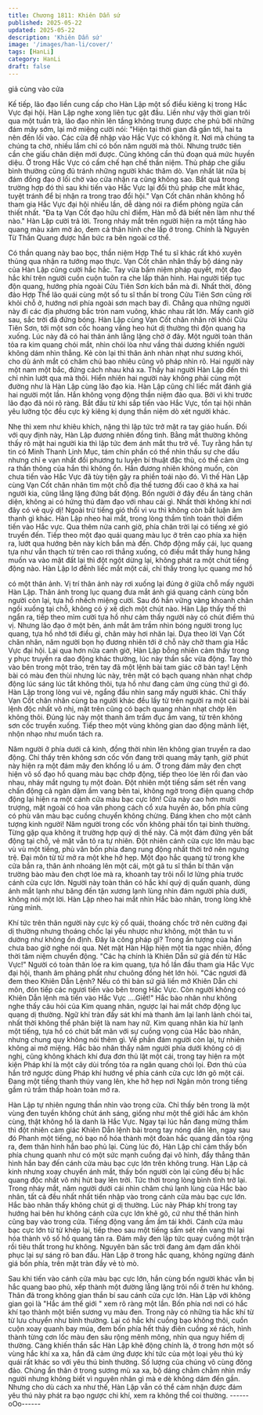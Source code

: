 ```yaml
---
title: Chương 1811: Khiên Dẫn sứ
published: 2025-05-22
updated: 2025-05-22
description: 'Khiên Dẫn sứ'
image: '/images/han-li/cover/'
tags: [HanLi]
category: HanLi
draft: false
---
```


giả cùng vào cửa

Kế tiếp, lão đạo liền cung cấp cho Hàn Lập một số điều kiêng kị
trong Hắc Vực đại hội.
Hàn Lập nghe xong liên tục gật đầu.
Liền như vậy thời gian trôi qua một tuần trà, lão đạo nhìn lên tầng
không trung được che phủ bởi những đám mây sớm, lại mở
miệng cười nói:
"Hiện tại thời gian đã gần tới, hai ta nên đến lối vào. Các cửa để
nhập vào Hắc Vực có không ít. Nơi mà chúng ta chúng ta chờ,
nhiều lắm chỉ có bốn năm người mà thôi. Nhưng trước tiên cần
che giấu chân diện mới được. Cũng không cần thủ đoạn quá mức
huyền diệu. Ở trong Hắc Vực có cấm chế hạn chế thần niệm. Thủ
pháp che giấu bình thường cũng đủ tránh những người khác thăm
dò. Vạn nhất lát nữa bị đám đồng đạo ở lối chờ vào cửa nhận ra
cũng không sao. Bất quá trong trường hợp đó thì sau khi tiến vào
Hắc Vực lại đổi thủ pháp che mắt khác, tuyệt tránh để bị nhận ra
trong trao đổi hội."
Vạn Cốt chân nhân không hổ tham gia Hắc Vực đại hội nhiều lần,
dễ dàng nói ra điểm phòng ngừa cần thiết nhất.
"Đa tạ Vạn Cốt đạo hữu chỉ điểm, Hàn mỗ đã biết nên làm như
thế nào." Hàn Lập cười trả lời. Trong nháy mắt trên người hiện ra
một tầng hào quang màu xám mờ ảo, đem cả thân hình che lấp ở
trong.
Chính là Nguyên Từ Thần Quang được hắn bức ra bên ngoài cơ
thể.

Có thần quang này bao bọc, thần niệm Hợp Thể tu sĩ khác rất khó
xuyên thủng qua nhận ra tướng mạo thực.
Vạn Cốt chân nhân thấy bộ dáng này của Hàn Lập cũng cười hắc
hắc. Tay vừa bấm niệm pháp quyết, một đạo hắc khí trên người
cuồn cuộn tuôn ra che lấp thân hình.
Hai người tiếp tục độn quang, hướng phía ngoài Cửu Tiên Sơn
kích bắn mà đi.
Nhất thời, đông đảo Hợp Thể lão quái cùng một số tu sĩ thần bí
trong Cửu Tiên Sơn cũng rời khỏi chỗ ở, hướng nơi phía ngoài
sơn mạch bay đi.
Chẳng qua những người này đi các địa phương bắc tròn nam
vuông, khác nhau rất lớn.
Mấy canh giờ sau, sắc trời đã đứng bóng. Hàn Lập cùng Vạn Cốt
chân nhân rời khỏi Cửu Tiên Sơn, tới một sơn cốc hoang vắng
heo hút dị thường thì độn quang hạ xuống.
Lúc này đã có hai thân ảnh lẳng lặng chờ ở đây.
Một người toàn thân tỏa ra kim quang chói mắt, nhìn chói lòa như
vầng thái dương khiến người không dám nhìn thẳng. Kẻ còn lại
thì thân ảnh nhàn nhạt như sương khói, cho dù ánh mắt có chăm
chú bao nhiêu cũng vô pháp nhìn rõ.
Hai người này một nam một bắc, đứng cách nhau khá xa. Thấy
hai người Hàn Lập đến thì chỉ nhìn lướt qua mà thôi.
Hiển nhiên hai người này không phải cùng một đường như là Hàn
Lập cùng lão đạo kia.
Hàn Lập cũng chỉ liếc mắt đánh giá hai người một lần. Hắn không
vọng động thần niệm đảo qua. Bởi vì khi trước lão đạo đã nói rõ
ràng.
Bắt đầu từ khi sắp tiến vào Hắc Vực, tồn tại hội nhân yêu lưỡng
tộc đều cực kỳ kiêng kị dụng thần niệm dò xét người khác.

Nhẹ thì xem như khiêu khích, nặng thì lập tức trở mặt ra tay giáo
huấn.
Đối với quy định này, Hàn Lập đương nhiên đồng tình. Bằng mắt
thường không thấy rõ mặt hai người kia thì lập tức đem ánh mắt
thu trở về.
Tuy rằng hắn tự tin có Minh Thanh Linh Mục, tám chín phần có
thể nhìn thấu sự che dấu nhưng chỉ e vạn nhất đối phương tu
luyện bí thuật đặc thù, có thể cảm ứng ra thần thông của hắn thì
không ổn.
Hắn đương nhiên không muốn, còn chưa tiến vào Hắc Vực đã tùy
tiện gây ra phiền toái nào đó.
Vì thế Hàn Lập cùng Vạn Cốt chân nhân tìm một chỗ địa thế
tương đối cao ở khá xa hai người kia, cũng lẳng lặng đứng bất
động.
Bốn người ở đây đều ẩn tàng chân diện, không ai có hứng thú
đàm đạo với nhau cái gì.
Nhất thời không khí nơi đây có vẻ quỷ dị! Ngoài trừ tiếng gió thổi
vi vu thì không còn bất luận âm thanh gì khác.
Hàn Lập nheo hai mắt, trong lòng thầm tính toán thời điểm tiến
vào Hắc vực.
Qua thêm nửa canh giờ, phía chân trời lại có tiếng xé gió truyền
đến.
Tiếp theo một đạo quái quang màu lục ở trên cao phía xa hiện ra,
lướt qua hướng bên này kích bắn mà đến.
Chớp động mấy cái, lục quang tựa như vẫn thạch từ trên cao rơi
thẳng xuống, có điều mắt thấy hung hăng muốn va vào mặt đất lại
thì đột ngột dừng lại, không phát ra một chút tiếng động nào.
Hàn Lập lơ đễnh liếc mắt một cái, chỉ thấy trong lục quang mơ hồ

có một thân ảnh.
Vị trí thân ảnh này rơi xuống lại đúng ở giữa chỗ mấy người Hàn
Lập.
Thân ảnh trong lục quang đưa mắt ánh giá quang cảnh cùng bốn
người còn lại, tựa hồ nhếch miệng cười. Sau đó hắn vững vàng
khoanh chân ngồi xuống tại chỗ, không có ý xê dịch một chút nào.
Hàn Lập thấy thế thì ngẩn ra, tiếp theo mỉm cười tựa hồ như cảm
thấy người này có chút điểm thú vị.
Nhưng lão đạo ở một bên, ánh mắt âm trầm nhìn bóng người
trong lục quang, tựa hồ nhớ tới điều gì, chân mày hơi nhăn lại.
Dựa theo lời Vạn Cốt chân nhân, năm người bọn họ đương nhiên
tới ở chỗ này chờ tham gia Hắc Vực đại hội.
Lại qua hơn nửa canh giờ, Hàn Lập bỗng nhiên cảm thấy trong y
phục truyền ra dao động khác thường, lúc này thần sắc vừa động.
Tay thò vào bên trong một trảo, trên tay đã một lệnh bài tam giác
cỡ bàn tay!
Lệnh bài có màu đen thùi nhưng lúc này, trên mặt có bạch quang
nhàn nhạt chớp động lúc sáng lúc tắt không thôi, tựa hồ như đang
cảm ứng cùng thứ gì đó.
Hàn Lập trong lòng vui vẻ, ngẩng đầu nhìn sang mấy người khác.
Chỉ thấy Vạn Cốt chân nhân cùng ba người khác đều lấy từ trên
người ra một cái bài lệnh độc nhất vô nhị, mặt trên cũng có bạch
quang nhàn nhạt chớp lên không thôi.
Đúng lúc này một thanh âm trầm đục ầm vang, từ trên không sơn
cốc truyền xuống.
Tiếp theo một vùng không gian dao động mãnh liệt, nhộn nhạo
như muốn tách ra.

Năm người ở phía dưới cả kinh, đồng thời nhìn lên không gian
truyền ra dao động.
Chỉ thấy trên không sơn cốc vốn đang trời quang mây tạnh, giờ
phút này hiện ra một đám mây đen khổng lồ u ám.
Ở trong đám mây đen chợt hiện vô số đạo hồ quang màu bạc
chớp động, tiếp theo lóe lên rồi đan vào nhau, nháy mắt ngưng tụ
một đoàn.
Đột nhiên một tiếng sấm sét rền vang chấn động cả ngàn dặm ầm
vang bên tai, không ngờ trong điện quang chớp động lại hiện ra
một cánh cửa màu bạc cực lớn!
Cửa này cao hơn mười trượng, mặt ngoài có hoa văn phong cách
cổ xưa huyền ảo, bốn phía cũng có phù văn màu bạc cuồng
chuyển không chừng.
Đáng khen cho một cảnh tượng kinh người!
Năm người trong cốc vốn không phải tồn tại bình thường. Từng
gặp qua không ít trường hợp quỷ dị thế này. Cả một đám đứng
yên bất động tại chỗ, vẻ mặt vẫn tỏ ra tự nhiên.
Đột nhiên cánh cửa cực lớn màu bạc vù vù một tiếng, phù văn
bốn phía đang rung động nhất thời trở nên ngưng trệ.
Đại môn từ từ mở ra một khe hở hẹp.
Một đạo hắc quang từ trong khe cửa bắn ra, thân ảnh nhoáng lên
một cái, một gã tu sĩ thần bí thân vận trường bào màu đen chợt
lóe mà ra, khoanh tay trôi nổi lơ lửng phía trước cánh cửa cực
lớn.
Người này toàn thân có hắc khí quỷ dị quấn quanh, dùng ánh mắt
lạnh như băng đến tận xương lạnh lùng nhìn đám người phía
dưới, không nói một lời.
Hàn Lập nheo hai mắt nhìn Hắc bào nhân, trong lòng khẽ rùng
mình.

Khí tức trên thân người này cực kỳ cổ quái, thoáng chốc trở nên
cường đại dị thường nhưng thoáng chốc lại yếu nhược như
không, một thân tu vi dường như không ổn định.
Đây là công pháp gì? Trong ấn tượng của hắn chưa bao giờ nghe
nói qua. Nét mặt Hàn Hập hiện một tia ngạc nhiên, đồng thời tâm
niệm chuyển động.
"Các hạ chính là Khiên Dẫn sứ giả đến từ Hắc Vực!" Người có
toàn thân lóe ra kim quang, tựa hồ lần đầu tham gia Hắc Vực đại
hội, thanh âm phảng phất như chuông đồng hét lớn hỏi.
"Các ngươi đã đem theo Khiên Dẫn Lệnh? Nếu có thì bản sứ giả
liền mở Khiên Dẫn chi môn, đón tiếp các ngươi tiến vào bên trong
Hắc Vực. Còn người không có Khiên Dẫn lệnh mà tiến vào Hắc
Vực ….Giết!"
Hắc bào nhân như không nghe thấy câu hỏi của Kim quang nhân,
ngược lại hai mắt chớp động lục quang dị thường.
Ngữ khí tràn đầy sát khí mà thanh âm lại lanh lảnh chói tai, nhất
thời không thể phân biệt là nam hay nữ.
Kim quang nhân kia hừ lạnh một tiếng, tựa hồ có chút bất mãn
với sự cuồng vọng của Hắc bào nhân, nhưng chung quy không
nói thêm gì.
Về phần đám người còn lại, tự nhiên không ai mở miệng.
Hắc bào nhân thấy năm người phía dưới không có dị nghị, cũng
không khách khí đưa đơn thủ lật một cái, trong tay hiện ra một
kiện Pháp khí là một cây dùi trống tỏa ra ngân quang chói lọi.
Đơn thủ của hắn trở ngược dùng Pháp khí hướng về phía cánh
cửa cực lớn gõ một cái.
Đang một tiếng thanh thúy vang lên, khe hở hẹp nơi Ngân môn
trong tiếng gầm rú trầm thấp hoàn toàn mở ra.

Hàn Lập tự nhiên ngưng thần nhìn vào trong cửa.
Chỉ thấy bên trong là một vùng đen tuyền không chút ánh sáng,
giống như một thế giới hắc ám khôn cùng, thật không hổ là danh
là Hắc Vực.
Ngay tại lúc hắn đang mừng thầm thì đột nhiên cảm giác Khiên
Dẫn lệnh bài trong tay nóng dần lên, ngay sau đó Phanh một
tiếng, nó bạo nổ hóa thành một đoàn hắc quang dần tỏa rộng ra,
đem thân hình hắn bao phủ lại.
Cùng lúc đó, Hàn Lập chỉ cảm thấy bốn phía chung quanh như có
một sức mạnh cuồng đại vô hình, đẩy thẳng thân hình hắn bay
đến cánh cửa màu bạc cực lớn trên không trung.
Hàn Lập cả kinh nhưng xoay chuyển ánh mắt, thấy bốn người
còn lại cũng đều bị hắc quang độc nhất vô nhị hút bay lên trời.
Tức thời trong lòng bình tĩnh trở lại.
Trong nháy mắt, năm người dưới cái nhìn chăm chú lạnh lùng
của Hắc bào nhân, tất cả đều nhất nhất tiến nhập vào trong cánh
cửa màu bạc cực lớn.
Hắc bào nhân thấy không chút gì dị thường. Lúc này Pháp khí
trong tay hướng hai bên hư không cánh cửa cực lớn khẽ gõ, cứ
như thế thân hình cũng bay vào trong cửa.
Tiếng động vang ầm ầm tái khởi. Cánh cửa màu bạc cực lớn từ
từ khép lại, tiếp theo sau một tiếng sấm sét rền vang thì lại hóa
thành vô số hồ quang tản ra.
Đám mây đen lập tức quay cuồng một trận rồi tiêu thất trong hư
không.
Nguyên bản sắc trời đang ảm đạm dần khôi phục lại sự sáng rõ
ban đầu.
Hàn Lập ở trong hắc quang, không ngừng đánh giá bốn phía, trên
mặt tràn đầy vẻ tò mò.

Sau khi tiến vào cánh cửa màu bạc cực lớn, hắn cùng bốn người
khác vẫn bị hắc quang bao phủ, xếp thành một đường lẳng lặng
trôi nổi ở trên hư không.
Thân đã trong không gian thần bí sau cánh cửa cực lớn. Hàn Lập
với không gian gọi là "Hắc ám thế giới " xem rõ ràng một lần.
Bốn phía nơi nơi có hắc khí tạo thành một biển sương vụ màu
đen. Trong này có những tia hắc khí từ từ lưu chuyển như bình
thường. Lại có hắc khí cuồng bạo không thôi, cuồn cuộn xoay
quanh bay múa, đem bốn phía hết thảy điên cuồng xé rách, hình
thành từng cơn lốc màu đen sâu rộng mênh mông, nhìn qua nguy
hiểm dị thường.
Càng khiến thần sắc Hàn Lập khẽ động chính là, ở trong hơn một
số vùng hắc khí xa xa, hắn đã cảm ứng được khí tức của một loại
yêu thú kỳ quái rất khác so với yêu thú bình thường. Số lượng
của chúng vô cùng đông đảo.
Chúng ẩn thân ở trong sương mù xa xa, bộ dáng chằm chằm
nhìn mấy người nhưng không biết vì nguyên nhân gì mà e dè
không dám đến gần.
Nhưng cho dù cách xa như thế, Hàn Lập vẫn có thể cảm nhận
được đám yêu thú này phát ra bạo ngược chi khí, xem ra không
thể coi thường.
------oOo------
